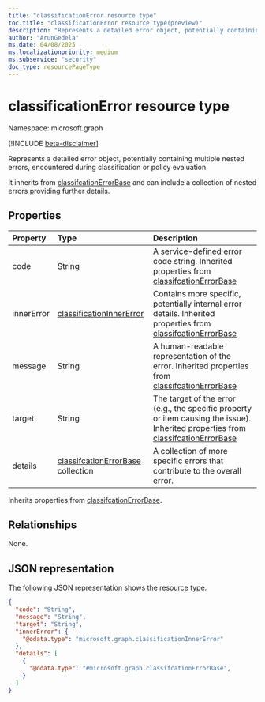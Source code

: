 ```yaml
---
title: "classificationError resource type"
toc.title: "classificationError resource type(preview)"
description: "Represents a detailed error object, potentially containing multiple nested errors, encountered during classification or policy evaluation."
author: "ArunGedela"
ms.date: 04/08/2025
ms.localizationpriority: medium
ms.subservice: "security"
doc_type: resourcePageType
---
```


# classificationError resource type

Namespace: microsoft.graph

[!INCLUDE [beta-disclaimer](../../includes/beta-disclaimer.md)]

Represents a detailed error object, potentially containing multiple nested errors, encountered during classification or policy evaluation.

It inherits from [classifcationErrorBase](../resources/classifcationerrorbase.md) and can include a collection of nested errors providing further details.

## Properties

| Property | Type                                                                                                       | Description                                                   |
| :------- | :--------------------------------------------------------------------------------------------------------- | :------------------------------------------------------------ |
| code       | String                                                                                           | A service-defined error code string. Inherited properties from [classifcationErrorBase](../resources/classifcationerrorbase.md) |
| innerError | [classificationInnerError](../resources/classificationinnererror.md) | Contains more specific, potentially internal error details. Inherited properties from [classifcationErrorBase](../resources/classifcationerrorbase.md) |
| message    | String                                                                                           | A human-readable representation of the error. Inherited properties from [classifcationErrorBase](../resources/classifcationerrorbase.md) |
| target     | String                                                                                           | The target of the error (e.g., the specific property or item causing the issue). Inherited properties from [classifcationErrorBase](../resources/classifcationerrorbase.md) |
| details  | [classifcationErrorBase](../resources/classifcationerrorbase.md) collection | A collection of more specific errors that contribute to the overall error.|

Inherits properties from [classifcationErrorBase](../resources/classifcationerrorbase.md).

## Relationships

None.

## JSON representation

The following JSON representation shows the resource type.
<!-- {
  "blockType": "resource",
  "@odata.type": "microsoft.graph.classificationError",
  "baseType": "microsoft.graph.classifcationErrorBase",
  "openType": false
}-->
``` json
{
  "code": "String",
  "message": "String",
  "target": "String",
  "innerError": {
    "@odata.type": "microsoft.graph.classificationInnerError"
  },
  "details": [
    {
      "@odata.type": "#microsoft.graph.classifcationErrorBase",
    }
  ]
}
```
